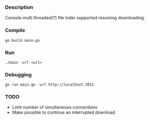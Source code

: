 ### Description
Console multi threaded(?) file loder supported resuming downloading.

### Compile
`go build main.go`

### Run
`./main -url <url>`

### Debugging
`go run main.go -url http://localhost:3011`


### TODO
- Limit number of simultaneous connections
- Make possible to continue an interrupted download
